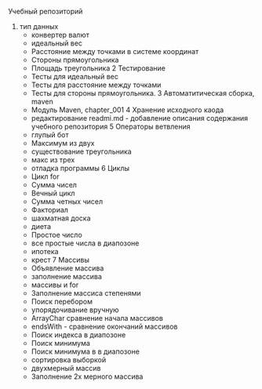 Учебный репозиторий

1. тип данных
	* конвертер валют
	* идеальный вес
	* Расстояние между точками в системе координат
	* Стороны прямоугольника
	* Площадь треугольника 
2 Тестирование 
	* Тесты для идеальный вес
	* Тесты для расстояние между точками
	* Тесты для стороны прямоугольника.
3 Автоматитическая сборка, maven
	* Модуль Maven, chapter_001
4 Хранение исходного каода
	* редактирование readmi.md - добавление описания содержания учебного репозитория
5 Операторы ветвления
    * глупый бот
    * Максимум из двух
    * существование треугольника
    * макс из трех
    * отладка программы
6  Циклы
    * Цикл for
    * Сумма чисел
    * Вечный цикл
    *  Сумма четных чисел
    * Факториал
    * шахматная доска
    * диета
    * Простое число
    * все простые числа в диапозоне
    * ипотека 
    * крест
7   Массивы
    * Объявление массива
    * заполнение массива
    * массивы и for
    * Заполнение массиса степенями
    * Поиск перебором
    * упорядочивание вручную
    * ArrayChar сравнение начала массивов
    * endsWith - сравнение окончаний массивов
    * Поиск индекса в диапозоне
    * Поиск минимума
    * Поиск минимума в в диапозоне 
    * сортировка выборкой
    * двухмерный массив
    * Заполнение 2х мерного массива